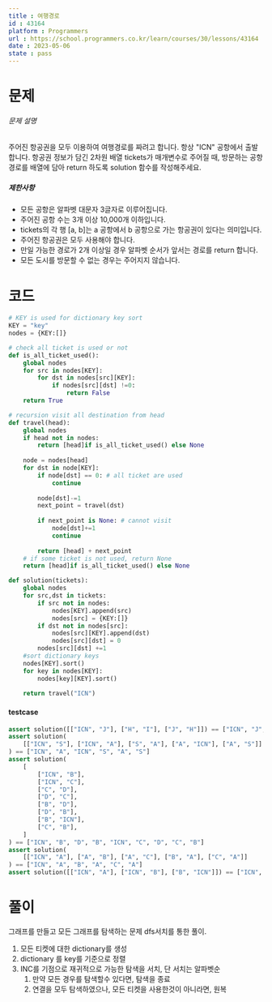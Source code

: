 ```yaml
---
title : 여행경로
id : 43164
platform : Programmers
url : https://school.programmers.co.kr/learn/courses/30/lessons/43164
date : 2023-05-06
state : pass
---
```

# 문제
###### 문제 설명
주어진 항공권을 모두 이용하여 여행경로를 짜려고 합니다. 항상 "ICN" 공항에서 출발합니다.
항공권 정보가 담긴 2차원 배열 tickets가 매개변수로 주어질 때, 방문하는 공항 경로를 배열에 담아 return 하도록 solution 함수를 작성해주세요.

##### 제한사항
-   모든 공항은 알파벳 대문자 3글자로 이루어집니다.
-   주어진 공항 수는 3개 이상 10,000개 이하입니다.
-   tickets의 각 행 [a, b]는 a 공항에서 b 공항으로 가는 항공권이 있다는 의미입니다.
-   주어진 항공권은 모두 사용해야 합니다.
-   만일 가능한 경로가 2개 이상일 경우 알파벳 순서가 앞서는 경로를 return 합니다.
-   모든 도시를 방문할 수 없는 경우는 주어지지 않습니다.

# 코드
```python
# KEY is used for dictionary key sort
KEY = "key"
nodes = {KEY:[]}

# check all ticket is used or not
def is_all_ticket_used():
    global nodes
    for src in nodes[KEY]:
        for dst in nodes[src][KEY]:
            if nodes[src][dst] !=0:
                return False
    return True

# recursion visit all destination from head
def travel(head):
    global nodes
    if head not in nodes:
        return [head]if is_all_ticket_used() else None
    
    node = nodes[head]
    for dst in node[KEY]:
        if node[dst] == 0: # all ticket are used
            continue
            
        node[dst]-=1
        next_point = travel(dst)
        
        if next_point is None: # cannot visit
            node[dst]+=1
            continue
        
        return [head] + next_point
    # if some ticket is not used, return None
    return [head]if is_all_ticket_used() else None

def solution(tickets):
    global nodes
    for src,dst in tickets:
        if src not in nodes:
            nodes[KEY].append(src)
            nodes[src] = {KEY:[]}
        if dst not in nodes[src]:
            nodes[src][KEY].append(dst)
            nodes[src][dst] = 0
        nodes[src][dst] +=1
    #sort dictionary keys
    nodes[KEY].sort()
    for key in nodes[KEY]:
        nodes[key][KEY].sort()
    
    return travel("ICN")
```


#### testcase
```python
assert solution([["ICN", "J"], ["H", "I"], ["J", "H"]]) == ["ICN", "J", "H", "I"]
assert solution(
	[["ICN", "S"], ["ICN", "A"], ["S", "A"], ["A", "ICN"], ["A", "S"]]
) == ["ICN", "A", "ICN", "S", "A", "S"]
assert solution(
    [
        ["ICN", "B"],
        ["ICN", "C"],
        ["C", "D"],
        ["D", "C"],
        ["B", "D"],
        ["D", "B"],
        ["B", "ICN"],
        ["C", "B"],
    ]
) == ["ICN", "B", "D", "B", "ICN", "C", "D", "C", "B"]
assert solution(
	[["ICN", "A"], ["A", "B"], ["A", "C"], ["B", "A"], ["C", "A"]]
) == ["ICN", "A", "B", "A", "C", "A"]
assert solution([["ICN", "A"], ["ICN", "B"], ["B", "ICN"]]) == ["ICN", "B", "ICN", "A"]
```



# 풀이
그래프를 만들고 모든 그래프를 탐색하는 문제
dfs서치를 통한 풀이.


1. 모든 티켓에 대한 dictionary를 생성
2. dictionary 를 key를 기준으로 정렬
3. INC를 기점으로 재귀적으로 가능한 탐색을 서치, 단 서치는 알파벳순
	1. 만약 모든 경우를 탐색할수 있다면, 탐색을 종료
	2. 연결을 모두 탐색하였으나, 모든 티켓을 사용한것이 아니라면, 원복

